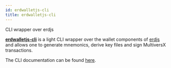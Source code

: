 ```yaml
---
id: erdwalletjs-cli
title: erdwalletjs-cli
---
```


CLI wrapper over erdjs

[**erdwalletjs-cli**](https://github.com/multiversx/mx-sdk-erdjs-wallet-cli) is a light CLI wrapper over the wallet components of [erdjs](https://github.com/multiversx/mx-sdk-erdjs) and allows one to generate mnemonics, derive key files and sign MultiversX transactions.

The CLI documentation can be found [here](https://github.com/multiversx/mx-sdk-erdjs-wallet-cli/blob/master/README.md).
